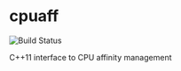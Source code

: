 # cpuaff

![Build Status](https://travis-ci.org/dcdillon/cpuaff.svg?branch=master)

C++11 interface to CPU affinity management
